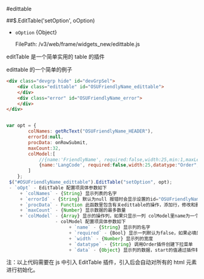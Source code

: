 #edittable

##$.EditTable('setOption', oOption)

* `oOption` {Object}

    FilePath: /v3/web/frame/widgets_new/edittable.js

editTable 是一个简单实用的 table 的插件

edittable 的一个简单的例子

```html
<div class="devgrp hide" id="devGrpSel">
    <div class="edittable" id="OSUFriendlyName_edittable">
    </div>
    <div class="error" id="OSUFriendlyName_error">
    </div>
</div>
```

```js

var opt = {
        colNames: getRcText("OSUFriendlyName_HEADER"),
        errorId:null,
        procData: onRowSubmit,
        maxCount:32,
        colModel:[
            //{name:'FriendlyName', required:false,width:25,min:1,maxLen:252,datatype:"String"},
            {name:'LangCode', required:false,width:25,datatype:"Order",data:{start:0,items:aLanguage}}
        ]
    };
 $("#OSUFriendlyName_edittable").EditTable("setOption", opt);
 - `oOpt` - EditTable 配置项具体参数如下 
     + `colNames` - {String} 显示列表的名字
     + `errorId` - {String} 默认为null 报错时会显示设置的id="OSUFriendlyName_error"
     + `procData` - Function 此函数里包含有关edittable的操作，添加行，修改和删除等操作
     + `maxCount` - {Number} 显示数据的最多数量
     + `colModel` - {Array} 显示的操作列，如果只显示一列 colModel里name为一个，如果显示两列及两列以上，添加name属性并赋予不同的属性值
                  - colModel 配置项具体参数如下
                       + `name` - {String} 显示列的名字 
                       + `required` - {Bool} 显示一列默认为false，如果必填的话为true 
                       + `width` - {Number} 显示列的宽度 
                       + `datatype` - {String} 调用Order插件创建下拉菜单
                       + `data` - {Object} 显示列的数据，start的值通过插件转换为option的value值，表示要显示的option，items为要显示的数据数组  
```
注：以上代码需要在 js 中引入 EditTable 插件，引入后会自动对所有的 html 元素进行初始化。


